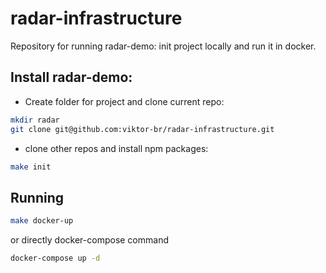 # radar-infrastructure

Repository for running radar-demo: init project locally and run it in docker.

## Install radar-demo:
* Create folder for project and clone current repo:
```bash
mkdir radar
git clone git@github.com:viktor-br/radar-infrastructure.git
```
* clone other repos and install npm packages:
```bash
make init
```

## Running
```bash
make docker-up
```

or directly docker-compose command

```bash
docker-compose up -d
```